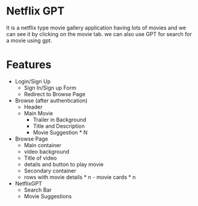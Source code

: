 # Netflix GPT
 It is a netflix type movie gallery application having lots of movies and we can see it by clicking on the movie tab. we can also use GPT for search for a movie using gpt.

 # Features
 - Login/Sign Up
    - Sign In/Sign up Form
    - Redirect to Browse Page
- Browse (after authentication)
    - Header
    - Main Movie
        - Trailer in Background
        - Title and Description
        - Movie Suggestion * N
- Browse Page
    - Main container
     - video background
     - Title of video
     - details and button to play movie
    - Secondary container
     - rows with movie details * n
      - movie cards * n
- NetflixGPT
    - Search Bar
    - Movie Suggestions
